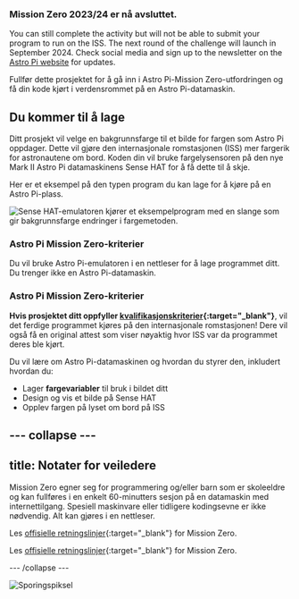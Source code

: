 ### Mission Zero 2023/24 er nå avsluttet.

You can still complete the activity but will not be able to submit your program to run on the ISS. The next round of the challenge will launch in September 2024. Check social media and sign up to the newsletter on the [Astro Pi website](https://astro-pi.org/mission-zero/) for updates.

Fullfør dette prosjektet for å gå inn i Astro Pi-Mission Zero-utfordringen og få din kode kjørt i verdensrommet på en Astro Pi-datamaskin.



## Du kommer til å lage

Ditt prosjekt vil velge en bakgrunnsfarge til et bilde for fargen som Astro Pi oppdager. Dette vil gjøre den internasjonale romstasjonen (ISS) mer fargerik for astronautene om bord. Koden din vil bruke fargelysensoren på den nye Mark II Astro Pi datamaskinens Sense HAT for å få dette til å skje.

Her er et eksempel på den typen program du kan lage for å kjøre på en Astro Pi-plass.

![Sense HAT-emulatoren kjører et eksempelprogram med en slange som gir bakgrunnsfarge endringer i fargemetoden.](images/finished.gif)

### Astro Pi Mission Zero-kriterier

Du vil bruke Astro Pi-emulatoren i en nettleser for å lage programmet ditt. Du trenger ikke en Astro Pi-datamaskin.

### Astro Pi Mission Zero-kriterier

**Hvis prosjektet ditt oppfyller [kvalifikasjonskriterier](https://astro-pi.org/mission-zero/eligibility){:target="_blank"}**, vil det ferdige programmet kjøres på den internasjonale romstasjonen! Dere vil også få en original attest som viser nøyaktig hvor ISS var da programmet deres ble kjørt.

Du vil lære om Astro Pi-datamaskinen og hvordan du styrer den, inkludert hvordan du:
+ Lager **fargevariabler** til bruk i bildet ditt
+ Design og vis et bilde på Sense HAT
+ Opplev fargen på lyset om bord på ISS

--- collapse ---
---
title: Notater for veiledere
---

Mission Zero egner seg for programmering og/eller barn som er skoleeldre og kan fullføres i en enkelt 60-minutters sesjon på en datamaskin med internettilgang. Spesiell maskinvare eller tidligere kodingsevne er ikke nødvendig. Alt kan gjøres i en nettleser.

Les [offisielle retningslinjer](https://astro-pi.org/nb/mission-zero/guidelines){:target="_blank"} for Mission Zero.

Les [offisielle retningslinjer](https://astro-pi.org/nb/mission-zero/guidelines){:target="_blank"} for Mission Zero.

--- /collapse ---

![Sporingspiksel](https://code.org/api/hour/begin_raspberrypi_astropi.png)
